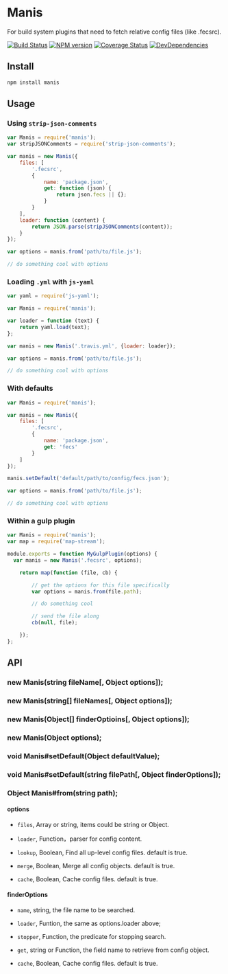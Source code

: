 Manis
==========

For build system plugins that need to fetch relative config files (like .fecsrc).



[![Build Status](https://img.shields.io/travis/ecomfe/manis.svg?style=flat)](http://travis-ci.org/ecomfe/manis)
[![NPM version](https://img.shields.io/npm/v/manis.svg?style=flat)](https://www.npmjs.com/package/manis)
[![Coverage Status](https://img.shields.io/coveralls/ecomfe/manis.svg?style=flat)](https://coveralls.io/r/ecomfe/manis)
[![DevDependencies](https://img.shields.io/david/dev/ecomfe/manis.svg?style=flat)](https://david-dm.org/ecomfe/manis)

## Install

```sh
npm install manis
```


## Usage

### Using `strip-json-comments`

```javascript
var Manis = require('manis');
var stripJSONComments = require('strip-json-comments');

var manis = new Manis({
    files: [
        '.fecsrc',
        {
            name: 'package.json',
            get: function (json) {
                return json.fecs || {};
            }
        }
    ],
    loader: function (content) {
        return JSON.parse(stripJSONComments(content));
    }
});

var options = manis.from('path/to/file.js');

// do something cool with options
```

### Loading `.yml` with `js-yaml`

```javascript
var yaml = require('js-yaml');

var Manis = require('manis');

var loader = function (text) {
    return yaml.load(text);
};

var manis = new Manis('.travis.yml', {loader: loader});

var options = manis.from('path/to/file.js');

// do something cool with options
```


### With defaults

```javascript
var Manis = require('manis');

var manis = new Manis({
    files: [
        '.fecsrc',
        {
            name: 'package.json',
            get: 'fecs'
        }
    ]
});

manis.setDefault('default/path/to/config/fecs.json');

var options = manis.from('path/to/file.js');

// do something cool with options
```


### Within a gulp plugin

```javascript
var Manis = require('manis');
var map = require('map-stream');

module.exports = function MyGulpPlugin(options) {
  var manis = new Manis('.fecsrc', options);

    return map(function (file, cb) {

        // get the options for this file specifically
        var options = manis.from(file.path);

        // do something cool

        // send the file along
        cb(null, file);

    });
};
```


## API

### new Manis(string fileName[, Object options]);
### new Manis(string[] fileNames[, Object options]);
### new Manis(Object[] finderOptioins[, Object options]);
### new Manis(Object options);

### void Manis#setDefault(Object defaultValue);
### void Manis#setDefault(string filePath[, Object finderOptions]);

### Object Manis#from(string path);

#### options

 - `files`, Array or string, items could be string or Object.

 - `loader`, Function，parser for config content.

 - `lookup`, Boolean, Find all up-level config files. default is true.

 - `merge`, Boolean, Merge all config objects. default is true.

 - `cache`, Boolean, Cache config files. default is true.

#### finderOptions

 - `name`, string, the file name to be searched.

 - `loader`, Funtion, the same as options.loader above;

 - `stopper`, Function, the predicate for stopping search.

 - `get`, string or Function, the field name to retrieve from config object.

 - `cache`, Boolean, Cache config files. default is true.
